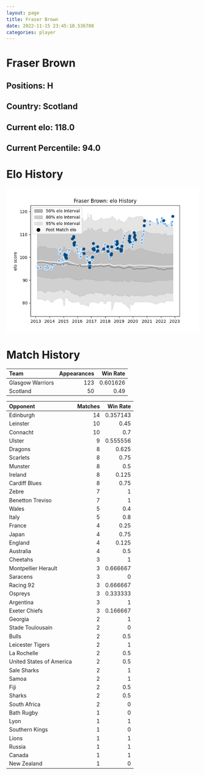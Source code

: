 ```yaml
---  
layout: page  
title: Fraser Brown  
date: 2022-11-15 23:45:10.536708  
categories: player  
---
```

# Fraser Brown

## Positions: H

## Country: Scotland

## Current elo: 118.0

## Current Percentile: 94.0

# Elo History


![elo history](history_FraserBrown.png)
# Match History


| Team             |   Appearances |   Win Rate |
|:-----------------|--------------:|-----------:|
| Glasgow Warriors |           123 |   0.601626 |
| Scotland         |            50 |   0.49     |

| Opponent                 |   Matches |   Win Rate |
|:-------------------------|----------:|-----------:|
| Edinburgh                |        14 |   0.357143 |
| Leinster                 |        10 |   0.45     |
| Connacht                 |        10 |   0.7      |
| Ulster                   |         9 |   0.555556 |
| Dragons                  |         8 |   0.625    |
| Scarlets                 |         8 |   0.75     |
| Munster                  |         8 |   0.5      |
| Ireland                  |         8 |   0.125    |
| Cardiff Blues            |         8 |   0.75     |
| Zebre                    |         7 |   1        |
| Benetton Treviso         |         7 |   1        |
| Wales                    |         5 |   0.4      |
| Italy                    |         5 |   0.8      |
| France                   |         4 |   0.25     |
| Japan                    |         4 |   0.75     |
| England                  |         4 |   0.125    |
| Australia                |         4 |   0.5      |
| Cheetahs                 |         3 |   1        |
| Montpellier Herault      |         3 |   0.666667 |
| Saracens                 |         3 |   0        |
| Racing 92                |         3 |   0.666667 |
| Ospreys                  |         3 |   0.333333 |
| Argentina                |         3 |   1        |
| Exeter Chiefs            |         3 |   0.166667 |
| Georgia                  |         2 |   1        |
| Stade Toulousain         |         2 |   0        |
| Bulls                    |         2 |   0.5      |
| Leicester Tigers         |         2 |   1        |
| La Rochelle              |         2 |   0.5      |
| United States of America |         2 |   0.5      |
| Sale Sharks              |         2 |   1        |
| Samoa                    |         2 |   1        |
| Fiji                     |         2 |   0.5      |
| Sharks                   |         2 |   0.5      |
| South Africa             |         2 |   0        |
| Bath Rugby               |         1 |   0        |
| Lyon                     |         1 |   1        |
| Southern Kings           |         1 |   0        |
| Lions                    |         1 |   1        |
| Russia                   |         1 |   1        |
| Canada                   |         1 |   1        |
| New Zealand              |         1 |   0        |